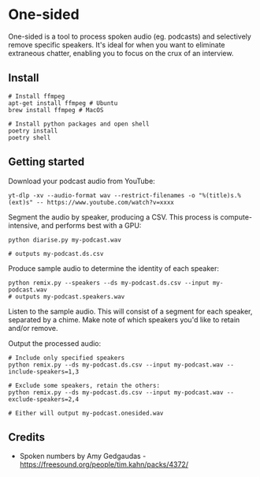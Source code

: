 # One-sided

One-sided is a tool to process spoken audio (eg. podcasts) and selectively remove specific speakers. It's ideal for when you want to eliminate extraneous chatter, enabling
you to focus on the crux of an interview.

## Install

```shell
# Install ffmpeg
apt-get install ffmpeg # Ubuntu
brew install ffmpeg # MacOS

# Install python packages and open shell
poetry install
poetry shell
```

## Getting started

Download your podcast audio from YouTube:

```shell
yt-dlp -xv --audio-format wav --restrict-filenames -o "%(title)s.%(ext)s" -- https://www.youtube.com/watch?v=xxxx
```

Segment the audio by speaker, producing a CSV. This process is compute-intensive,
and performs best with a GPU:

```shell
python diarise.py my-podcast.wav

# outputs my-podcast.ds.csv
```

Produce sample audio to determine the identity of each speaker:

```shell
python remix.py --speakers --ds my-podcast.ds.csv --input my-podcast.wav
# outputs my-podcast.speakers.wav
```

Listen to the sample audio. This will consist of a segment for each speaker, separated by a chime.
Make note of which speakers you'd like to retain and/or remove.

Output the processed audio:

```shell
# Include only specified speakers
python remix.py --ds my-podcast.ds.csv --input my-podcast.wav --include-speakers=1,3

# Exclude some speakers, retain the others:
python remix.py --ds my-podcast.ds.csv --input my-podcast.wav --exclude-speakers=2,4

# Either will output my-podcast.onesided.wav
```

## Credits

- Spoken numbers by Amy Gedgaudas - https://freesound.org/people/tim.kahn/packs/4372/
